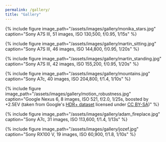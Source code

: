 ```yaml
---
permalink: /gallery/
title: "Gallery"
---
```


{% include figure image_path="/assets/images/gallery/monika_stars.jpg" caption="Sony A7S III, 51 images, ISO 130,500, f/0.95, 1/15s" %}

{% include figure image_path="/assets/images/gallery/martin_sitting.jpg" caption="Sony A7S III, 46 images, ISO 144,800, f/0.95, 1/20s" %}

{% include figure image_path="/assets/images/gallery/martin_standing.jpg" caption="Sony A7S III, 42 images, ISO 155,200, f/0.95, 1/20s" %}

{% include figure image_path="/assets/images/gallery/mountains.jpg" caption="Sony A7c, 40 images, ISO 204,800, f/1.4, 1/10s" %}

{% include figure image_path="/assets/images/gallery/motion_robustness.jpg" caption="Google Nexus 6, 8 images, ISO 521, f/2.0, 1/25s, boosted by +2.5EV (taken from Google's [HDR+ dataset](https://hdrplusdata.org/dataset.html) licensed under [CC BY-SA](https://creativecommons.org/licenses/by-sa/4.0/))" %}

{% include figure image_path="/assets/images/gallery/adam_fireplace.jpg" caption="Sony A7c, 31 images, ISO 113,600, f/1.4, 1/13s" %}

{% include figure image_path="/assets/images/gallery/jozef.jpg" caption="Sony RX100 V, 19 images, ISO 60,900, f/1.8, 1/10s" %}

